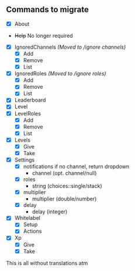 ## Commands to migrate

- [x] About
- ~~Help~~ No longer required
- [x] IgnoredChannels *(Moved to /ignore channels)*
    - [x] Add
    - [x] Remove
    - [x] List
- [x] IgnoredRoles *(Moved to /ignore roles)*
    - [x] Add
    - [x] Remove
    - [x] List
- [x] Leaderboard
- [x] Level
- [x] LevelRoles
    - [x] Add
    - [x] Remove
    - [x] List
- [x] Levels
    - [x] Give
    - [x] Take
- [x] Settings
    - [x] notifications
        if no channel, return dropdown
        - channel (opt. channel/null)
    - [x] roles
        - string (choices::single/stack)
    - [x] multiplier
        - multiplier (double/number)
    - [x] delay
        - delay (integer)
- [x] Whitelabel
    - [x] Setup
    - [x] Actions
- [x] Xp
    - [x] Give
    - [x] Take

This is all without translations atm